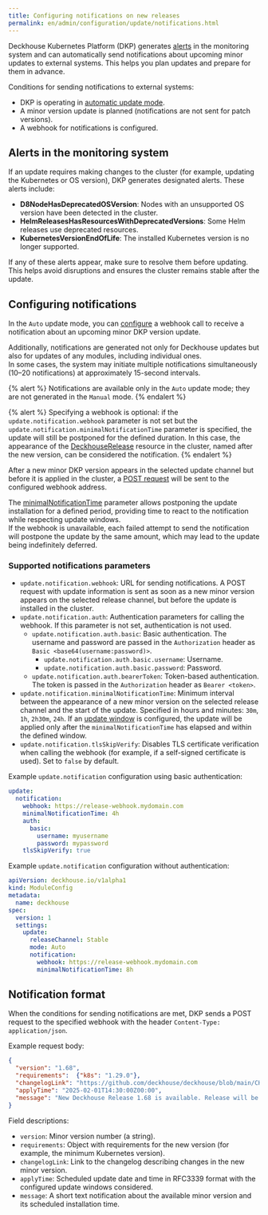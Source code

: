 ```yaml
---
title: Configuring notifications on new releases
permalink: en/admin/configuration/update/notifications.html
---
```


Deckhouse Kubernetes Platform (DKP) generates [alerts](#alerts-in-the-monitoring-system) in the monitoring system
and can automatically send notifications about upcoming minor updates to external systems.
This helps you plan updates and prepare for them in advance.

Conditions for sending notifications to external systems:

- DKP is operating in [automatic update mode](configuration.html#automatic-update-mode).
- A minor version update is planned (notifications are not sent for patch versions).
- A webhook for notifications is configured.

## Alerts in the monitoring system

If an update requires making changes to the cluster (for example, updating the Kubernetes or OS version),
DKP generates designated alerts.
These alerts include:

- **D8NodeHasDeprecatedOSVersion**: Nodes with an unsupported OS version have been detected in the cluster.
- **HelmReleasesHasResourcesWithDeprecatedVersions**: Some Helm releases use deprecated resources.
- **KubernetesVersionEndOfLife**: The installed Kubernetes version is no longer supported.

If any of these alerts appear, make sure to resolve them before updating.
This helps avoid disruptions and ensures the cluster remains stable after the update.

## Configuring notifications

In the `Auto` update mode, you can [configure](/modules/deckhouse/configuration.html#parameters-update-notification) a webhook call to receive a notification about an upcoming minor DKP version update.

Additionally, notifications are generated not only for Deckhouse updates but also for updates of any modules, including individual ones.  
In some cases, the system may initiate multiple notifications simultaneously (10–20 notifications) at approximately 15-second intervals.

{% alert %}
Notifications are available only in the `Auto` update mode; they are not generated in the `Manual` mode.
{% endalert %}

{% alert %}
Specifying a webhook is optional: if the `update.notification.webhook` parameter is not set but the `update.notification.minimalNotificationTime` parameter is specified, the update will still be postponed for the defined duration. In this case, the appearance of the [DeckhouseRelease](/reference/api/cr.html#deckhouserelease) resource in the cluster, named after the new version, can be considered the notification.
{% endalert %}

After a new minor DKP version appears in the selected update channel but before it is applied in the cluster, a [POST request](/modules/deckhouse/configuration.html#parameters-update-notification-webhook) will be sent to the configured webhook address.

The [minimalNotificationTime](/modules/deckhouse/configuration.html#parameters-update-notification-minimalnotificationtime) parameter allows postponing the update installation for a defined period, providing time to react to the notification while respecting update windows.  
If the webhook is unavailable, each failed attempt to send the notification will postpone the update by the same amount, which may lead to the update being indefinitely deferred.

### Supported notifications parameters

- `update.notification.webhook`: URL for sending notifications.
  A POST request with update information is sent as soon as a new minor version appears on the selected release channel,
  but before the update is installed in the cluster.
- `update.notification.auth`: Authentication parameters for calling the webhook.
  If this parameter is not set, authentication is not used.
  - `update.notification.auth.basic`: Basic authentication.
    The username and password are passed in the `Authorization` header as `Basic <base64(username:password)>`.
    - `update.notification.auth.basic.username`: Username.
    - `update.notification.auth.basic.password`: Password.
  - `update.notification.auth.bearerToken`: Token-based authentication.
    The token is passed in the `Authorization` header as `Bearer <token>`.
- `update.notification.minimalNotificationTime`: Minimum interval between the appearance of a new minor version
  on the selected release channel and the start of the update.
  Specified in hours and minutes: `30m`, `1h`, `2h30m`, `24h`.
  If an [update window](configuration.html#update-windows) is configured,
  the update will be applied only after the `minimalNotificationTime` has elapsed and within the defined window.
- `update.notification.tlsSkipVerify`: Disables TLS certificate verification when calling the webhook
  (for example, if a self-signed certificate is used).
  Set to `false` by default.

Example `update.notification` configuration using basic authentication:

```yaml
update:
  notification:
    webhook: https://release-webhook.mydomain.com
    minimalNotificationTime: 4h
    auth:
      basic:
        username: myusername
        password: mypassword
    tlsSkipVerify: true
```

Example `update.notification` configuration  without authentication:

```yaml
apiVersion: deckhouse.io/v1alpha1
kind: ModuleConfig
metadata:
  name: deckhouse
spec:
  version: 1
  settings:
    update:
      releaseChannel: Stable
      mode: Auto
      notification:
        webhook: https://release-webhook.mydomain.com
        minimalNotificationTime: 8h
```

## Notification format

When the conditions for sending notifications are met,
DKP sends a POST request to the specified webhook with the header `Content-Type: application/json`.

Example request body:

```json
{
  "version": "1.68",
  "requirements":  {"k8s": "1.29.0"},
  "changelogLink": "https://github.com/deckhouse/deckhouse/blob/main/CHANGELOG/CHANGELOG-v1.68.md",
  "applyTime": "2025-02-01T14:30:00Z00:00",
  "message": "New Deckhouse Release 1.68 is available. Release will be applied at: Wednesday, 05-Feb-25 14:30:00 UTC"
}
```

Field descriptions:

- `version`: Minor version number (a string).
- `requirements`: Object with requirements for the new version (for example, the minimum Kubernetes version).
- `changelogLink`: Link to the changelog describing changes in the new minor version.
- `applyTime`: Scheduled update date and time in RFC3339 format with the configured update windows considered.
- `message`: A short text notification about the available minor version and its scheduled installation time.
